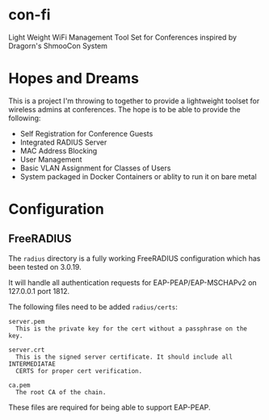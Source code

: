 # con-fi
Light Weight WiFi Management Tool Set for Conferences inspired by Dragorn's ShmooCon System

# Hopes and Dreams
This is a project I'm throwing to together to provide a lightweight toolset
for wireless admins at conferences. The hope is to be able to provide the
following:

 * Self Registration for Conference Guests
 * Integrated RADIUS Server
 * MAC Address Blocking
 * User Management
 * Basic VLAN Assignment for Classes of Users
 * System packaged in Docker Containers or ablity to run it on bare metal

# Configuration
## FreeRADIUS
The `radius` directory is a fully working FreeRADIUS configuration which has
been tested on 3.0.19.

It will handle all authentication requests for EAP-PEAP/EAP-MSCHAPv2 on
127.0.0.1 port 1812.

The following files need to be added `radius/certs`:

    server.pem
      This is the private key for the cert without a passphrase on the key.

    server.crt
      This is the signed server certificate. It should include all INTERMEDIATAE
      CERTS for proper cert verification.

    ca.pem
      The root CA of the chain.

These files are required for being able to support EAP-PEAP.
